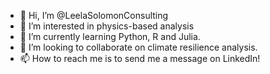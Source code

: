 - 👋 Hi, I’m @LeelaSolomonConsulting
- 👀 I’m interested in physics-based analysis
- 🌱 I’m currently learning Python, R and Julia.
- 💞️ I’m looking to collaborate on climate resilience analysis.
- 📫 How to reach me is to send me a message on LinkedIn!

<!---
LeelaSolomonConsulting/LeelaSolomonConsulting is a ✨ special ✨ repository because its `README.md` (this file) appears on your GitHub profile.
You can click the Preview link to take a look at your changes.
--->
